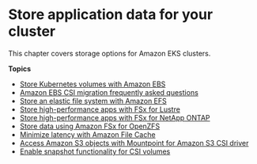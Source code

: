 # Store application data for your cluster<a name="storage"></a>

This chapter covers storage options for Amazon EKS clusters\.

**Topics**
+ [Store Kubernetes volumes with Amazon EBS](ebs-csi.md)
+ [Amazon EBS CSI migration frequently asked questions](ebs-csi-migration-faq.md)
+ [Store an elastic file system with Amazon EFS](efs-csi.md)
+ [Store high\-performance apps with FSx for Lustre](fsx-csi.md)
+ [Store high\-performance apps with FSx for NetApp ONTAP](fsx-ontap.md)
+ [Store data using Amazon FSx for OpenZFS](fsx-openzfs-csi.md)
+ [Minimize latency with Amazon File Cache](file-cache-csi.md)
+ [Access Amazon S3 objects with Mountpoint for Amazon S3 CSI driver](s3-csi.md)
+ [Enable snapshot functionality for CSI volumes](csi-snapshot-controller.md)